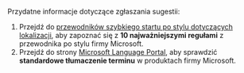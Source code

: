 Przydatne informacje dotyczące zgłaszania sugestii:
1. Przejdź do [przewodników szybkiego startu po stylu dotyczących lokalizacji](https://docs.microsoft.com/globalization/localization/styleguides), aby zapoznać się z **10 najważniejszymi regułami** z przewodnika po stylu firmy Microsoft.
2. Przejdź do strony [Microsoft Language Portal](https://www.microsoft.com/language), aby sprawdzić **standardowe tłumaczenie terminu** w produktach firmy Microsoft.

